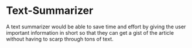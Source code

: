 # Text-Summarizer

 A text summarizer would be able to save time and effort by giving the user important information in short so that they can get a gist of the article without having to scarp through tons of text.
